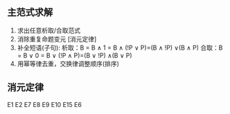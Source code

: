 ## 主范式求解

1. 求出任意析取/合取范式
2. 消除重复命题变元 [消元定律]
3. 补全短语(子句):
   析取：B = B ∧ 1 = B ∧ (!P ∨ P)=(B ∧ !P) ∨(B ∧ P)
   合取：B = B ∨ 0 = B ∨ (!P ∧ P)=(B ∨ !P) ∧(B ∨ P)
4. 用幂等律去重，交换律调整顺序(排序)

## 消元定律

E1 E2 E7 E8 E9 E10 E15 E6

